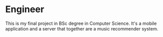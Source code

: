 # Engineer
This is my final project in BSc degree in Computer Science. It's a mobile application and a server that together are a music recommender system.
